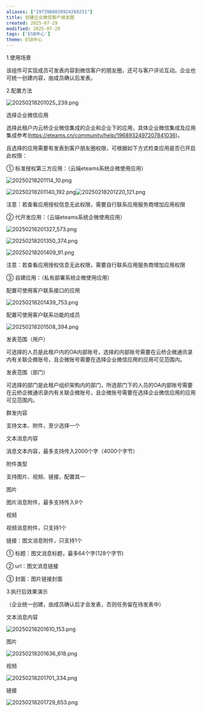 ```yaml
---
aliases: ["1973988038924260251"]
title: 创建企业微信客户朋友圈
created: 2025-07-29
modified: 2025-07-29
tags: ['ESB中心']
theme: ESB中心
---
```


1.使用场景

该组件可实现成员可发表内容到微信客户的朋友圈，还可与客户评论互动。企业也可统一创建内容，由成员确认后发表。

2.配置方法

![](65f949d9ce5d054a011ffb7b1b3fffd3.jpg "20250218201025_239.png")

选择企业微信应用

选择此租户内云桥企业微信集成的企业和企业下的应用，具体企业微信集成及应用集成参考(https://eteams.cn/community/help/1968932497207841036)。

且选择的应用需要有发表到客户朋友圈权限，可根据如下方式检查应用是否已开启此权限：

① 标准授权第三方应用：（云端eteams系统企微使用应用）

![](5bff3cb2e429714b9f4354da7ee59400.jpg "20250218201114_10.png")

![](9a2adf47d13c9f3242ebbf0e079acc53.jpg "20250218201140_192.png")![](72ff0deb830f811f97ba545f8f5d3bcf.jpg "20250218201220_121.png")

注意：若查看应用授权信息无此权限，需要自行联系应用服务商增加应用权限

② 代开发应用：（云端eteams系统企微使用应用）

![](257499c585c3585e93c50dd4062905d4.jpg "20250218201327_573.png")

![](3947ac5a08f2cbce39676a4990b38c40.jpg "20250218201350_374.png")

![](e787394b455cdde9ade8f133c1cb15a9.jpg "20250218201409_91.png")

注意：若查看应用授权信息无此权限，需要自行联系应用服务商增加应用权限

③ 自建应用：（私有部署系统企微使用应用）

配置可使用客户联系接口的应用

![](e8986d5af116b276bdddf630c264cc94.jpg "20250218201439_753.png")

配置可使用客户联系功能的成员

![](76bbe8196f710e62edfa043b0a960f0f.jpg "20250218201508_394.png")

发表范围（用户）

可选择的人员是此租户内的OA内部账号，选择的内部账号需要在云桥企微通讯录内有关联企微账号，且企微账号需要在选择企业微信应用的应用可见范围内。

发表范围（部门）

可选择的部门是此租户组织架构内的部门，所选部门下的人员的OA内部账号需要在云桥企微通讯录内有关联企微账号，且企微账号需要在选择企业微信应用的应用可见范围内。

群发内容

支持文本、附件，至少选择一个

文本消息内容

消息文本内容，最多支持传入2000个字（4000个字节）

附件类型

支持图片、视频、链接，配置其一

图片

图片消息附件，最多支持传入9个

视频

视频消息附件，只支持1个

链接：图文消息附件，只支持1个

① 标题：图文消息标题，最多64个字(128个字节)

② url：图文消息链接

③ 封面：图片链接封面

3.执行后效果演示

（企业统一创建，由成员确认后才会发表，否则任务留在待发表中）

文本消息内容

![](b0c53487a38c638601683f0a873958c7.jpg "20250218201610_153.png")

图片

![](c3609f25eff13bca8a4c043b1fa83569.jpg "20250218201636_618.png")

视频

![](133eac0e10c9c3c0223ae0c18360448d.jpg "20250218201701_334.png")

链接

![](d6e088ebb21e3594e56315d00554fc77.jpg "20250218201729_653.png")